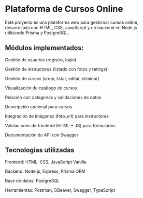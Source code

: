# Plataforma de Cursos Online

Este proyecto es una plataforma web para gestionar cursos online, desarrollada con HTML, CSS, JavaScript y un backend en Node.js utilizando Prisma y PostgreSQL.

## Módulos implementados:

Gestión de usuarios (registro, login)

Gestión de instructores (listado con fotos y ratings)

Gestión de cursos (crear, listar, editar, eliminar)

Visualización de catálogo de cursos

Relación con categorías y validaciones de datos

Descripción opcional para cursos

Integración de imágenes (foto_url) para instructores

Validaciones de frontend (HTML + JS) para formularios

Documentación de API con Swagger


## Tecnologías utilizadas 

Frontend: HTML, CSS, JavaScript Vanilla

Backend: Node.js, Express, Prisma ORM

Base de datos: PostgreSQL

Herramientas: Postman, DBeaver, Swagger, TypeScript